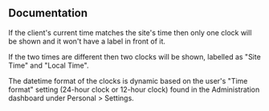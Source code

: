 ## Documentation

If the client's current time matches the site's time then only one clock will be shown and it won't have a label in front of it.

If the two times are different then two clocks will be shown, labelled as "Site Time" and "Local Time".

The datetime format of the clocks is dynamic based on the user's "Time format" setting (24-hour clock or 12-hour clock) found in the Administration dashboard under Personal > Settings.  